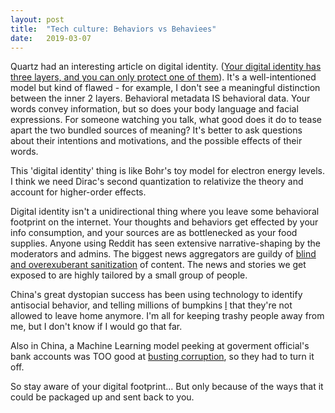 ```yaml
---
layout: post
title:  "Tech culture: Behaviors vs Behaviees"
date:   2019-03-07
---
```


Quartz had an interesting article on digital identity. ([Your digital identity has three layers, and you can only protect one of them](https://qz.com/1525661/your-digital-identity-has-three-layers-and-you-can-only-protect-one-of-them/)). It's a well-intentioned model but kind of flawed - for example, I don't see a meaningful distinction between the inner 2 layers. Behavioral metadata IS behavioral data. Your words convey information, but so does your body language and facial expressions. For someone watching you talk, what good does it do to tease apart the two bundled sources of meaning? It's better to ask questions about their intentions and motivations, and the possible effects of their words.

This 'digital identity' thing is like Bohr's toy model for electron energy levels. I think we need Dirac's second quantization to relativize the theory and account for higher-order effects.

Digital identity isn't a unidirectional thing where you leave some behavioral footprint on the internet. Your thoughts and behaviors get effected by your info consumption, and your sources are as bottlenecked as your food supplies. Anyone using Reddit has seen extensive narrative-shaping by the moderators and admins. The biggest news aggregators are guildy of [blind and overexuberant sanitization](https://www.engadget.com/2019/01/31/sex-censorship-killed-internet-fosta-sesta/) of content. The news and stories we get exposed to are highly tailored by a small group of people.

China's great dystopian success has been using technology to identify antisocial behavior, and telling millions of bumpkins [l](https://www.sciencealert.com/china-has-a-credit-system-for-social-behavior-its-led-to-millions-of-travel-bans) that they're not allowed to leave home anymore. I'm all for keeping trashy people away from me, but I don't know if I would go that far.

Also in China, a Machine Learning model peeking at goverment official's bank accounts was TOO good at [busting corruption](https://www.scmp.com/news/china/science/article/2184857/chinas-corruption-busting-ai-system-zero-trust-being-turned-being), so they had to turn it off.

So stay aware of your digital footprint... But only because of the ways that it could be packaged up and sent back to you.

